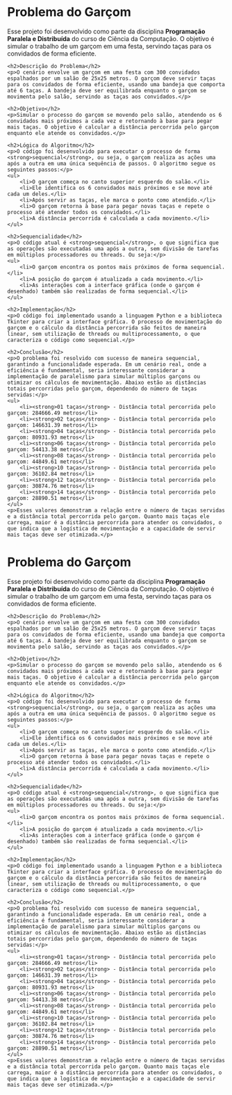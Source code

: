 <!DOCTYPE html>
<html lang="pt-br">
<head>
    <meta charset="UTF-8">
    <meta name="viewport" content="width=device-width, initial-scale=1.0">
    <title>Problema do Garçom - README</title>
</head>
<body>
    <h1>Problema do Garçom</h1>
    <p>Esse projeto foi desenvolvido como parte da disciplina <strong>Programação Paralela e Distribuída</strong> do curso de Ciência da Computação. O objetivo é simular o trabalho de um garçom em uma festa, servindo taças para os convidados de forma eficiente.</p>

    <h2>Descrição do Problema</h2>
    <p>O cenário envolve um garçom em uma festa com 300 convidados espalhados por um salão de 25x25 metros. O garçom deve servir taças para os convidados de forma eficiente, usando uma bandeja que comporta até 6 taças. A bandeja deve ser equilibrada enquanto o garçom se movimenta pelo salão, servindo as taças aos convidados.</p>

    <h2>Objetivo</h2>
    <p>Simular o processo do garçom se movendo pelo salão, atendendo os 6 convidados mais próximos a cada vez e retornando à base para pegar mais taças. O objetivo é calcular a distância percorrida pelo garçom enquanto ele atende os convidados.</p>

    <h2>Lógica do Algoritmo</h2>
    <p>O código foi desenvolvido para executar o processo de forma <strong>sequencial</strong>, ou seja, o garçom realiza as ações uma após a outra em uma única sequência de passos. O algoritmo segue os seguintes passos:</p>
    <ul>
        <li>O garçom começa no canto superior esquerdo do salão.</li>
        <li>Ele identifica os 6 convidados mais próximos e se move até cada um deles.</li>
        <li>Após servir as taças, ele marca o ponto como atendido.</li>
        <li>O garçom retorna à base para pegar novas taças e repete o processo até atender todos os convidados.</li>
        <li>A distância percorrida é calculada a cada movimento.</li>
    </ul>

    <h2>Sequencialidade</h2>
    <p>O código atual é <strong>sequencial</strong>, o que significa que as operações são executadas uma após a outra, sem divisão de tarefas em múltiplos processadores ou threads. Ou seja:</p>
    <ul>
        <li>O garçom encontra os pontos mais próximos de forma sequencial.</li>
        <li>A posição do garçom é atualizada a cada movimento.</li>
        <li>As interações com a interface gráfica (onde o garçom é desenhado) também são realizadas de forma sequencial.</li>
    </ul>

    <h2>Implementação</h2>
    <p>O código foi implementado usando a linguagem Python e a biblioteca Tkinter para criar a interface gráfica. O processo de movimentação do garçom e o cálculo da distância percorrida são feitos de maneira linear, sem utilização de threads ou multiprocessamento, o que caracteriza o código como sequencial.</p>

    <h2>Conclusão</h2>
    <p>O problema foi resolvido com sucesso de maneira sequencial, garantindo a funcionalidade esperada. Em um cenário real, onde a eficiência é fundamental, seria interessante considerar a implementação de paralelismo para simular múltiplos garçons ou otimizar os cálculos de movimentação. Abaixo estão as distâncias totais percorridas pelo garçom, dependendo do número de taças servidas:</p>
    <ul>
        <li><strong>01 taças</strong> - Distância total percorrida pelo garçom: 284666.49 metros</li>
        <li><strong>02 taças</strong> - Distância total percorrida pelo garçom: 146631.39 metros</li>
        <li><strong>04 taças</strong> - Distância total percorrida pelo garçom: 80931.93 metros</li>
        <li><strong>06 taças</strong> - Distância total percorrida pelo garçom: 54413.38 metros</li>
        <li><strong>08 taças</strong> - Distância total percorrida pelo garçom: 44849.61 metros</li>
        <li><strong>10 taças</strong> - Distância total percorrida pelo garçom: 36102.84 metros</li>
        <li><strong>12 taças</strong> - Distância total percorrida pelo garçom: 30874.76 metros</li>
        <li><strong>14 taças</strong> - Distância total percorrida pelo garçom: 28890.51 metros</li>
    </ul>
    <p>Esses valores demonstram a relação entre o número de taças servidas e a distância total percorrida pelo garçom. Quanto mais taças ele carrega, maior é a distância percorrida para atender os convidados, o que indica que a logística de movimentação e a capacidade de servir mais taças deve ser otimizada.</p>
</body>
</html>
<!DOCTYPE html>
<html lang="pt-br">
<head>
    <meta charset="UTF-8">
    <meta name="viewport" content="width=device-width, initial-scale=1.0">
    <title>Problema do Garçom - README</title>
</head>
<body>
    <h1>Problema do Garçom</h1>
    <p>Esse projeto foi desenvolvido como parte da disciplina <strong>Programação Paralela e Distribuída</strong> do curso de Ciência da Computação. O objetivo é simular o trabalho de um garçom em uma festa, servindo taças para os convidados de forma eficiente.</p>

    <h2>Descrição do Problema</h2>
    <p>O cenário envolve um garçom em uma festa com 300 convidados espalhados por um salão de 25x25 metros. O garçom deve servir taças para os convidados de forma eficiente, usando uma bandeja que comporta até 6 taças. A bandeja deve ser equilibrada enquanto o garçom se movimenta pelo salão, servindo as taças aos convidados.</p>

    <h2>Objetivo</h2>
    <p>Simular o processo do garçom se movendo pelo salão, atendendo os 6 convidados mais próximos a cada vez e retornando à base para pegar mais taças. O objetivo é calcular a distância percorrida pelo garçom enquanto ele atende os convidados.</p>

    <h2>Lógica do Algoritmo</h2>
    <p>O código foi desenvolvido para executar o processo de forma <strong>sequencial</strong>, ou seja, o garçom realiza as ações uma após a outra em uma única sequência de passos. O algoritmo segue os seguintes passos:</p>
    <ul>
        <li>O garçom começa no canto superior esquerdo do salão.</li>
        <li>Ele identifica os 6 convidados mais próximos e se move até cada um deles.</li>
        <li>Após servir as taças, ele marca o ponto como atendido.</li>
        <li>O garçom retorna à base para pegar novas taças e repete o processo até atender todos os convidados.</li>
        <li>A distância percorrida é calculada a cada movimento.</li>
    </ul>

    <h2>Sequencialidade</h2>
    <p>O código atual é <strong>sequencial</strong>, o que significa que as operações são executadas uma após a outra, sem divisão de tarefas em múltiplos processadores ou threads. Ou seja:</p>
    <ul>
        <li>O garçom encontra os pontos mais próximos de forma sequencial.</li>
        <li>A posição do garçom é atualizada a cada movimento.</li>
        <li>As interações com a interface gráfica (onde o garçom é desenhado) também são realizadas de forma sequencial.</li>
    </ul>

    <h2>Implementação</h2>
    <p>O código foi implementado usando a linguagem Python e a biblioteca Tkinter para criar a interface gráfica. O processo de movimentação do garçom e o cálculo da distância percorrida são feitos de maneira linear, sem utilização de threads ou multiprocessamento, o que caracteriza o código como sequencial.</p>

    <h2>Conclusão</h2>
    <p>O problema foi resolvido com sucesso de maneira sequencial, garantindo a funcionalidade esperada. Em um cenário real, onde a eficiência é fundamental, seria interessante considerar a implementação de paralelismo para simular múltiplos garçons ou otimizar os cálculos de movimentação. Abaixo estão as distâncias totais percorridas pelo garçom, dependendo do número de taças servidas:</p>
    <ul>
        <li><strong>01 taças</strong> - Distância total percorrida pelo garçom: 284666.49 metros</li>
        <li><strong>02 taças</strong> - Distância total percorrida pelo garçom: 146631.39 metros</li>
        <li><strong>04 taças</strong> - Distância total percorrida pelo garçom: 80931.93 metros</li>
        <li><strong>06 taças</strong> - Distância total percorrida pelo garçom: 54413.38 metros</li>
        <li><strong>08 taças</strong> - Distância total percorrida pelo garçom: 44849.61 metros</li>
        <li><strong>10 taças</strong> - Distância total percorrida pelo garçom: 36102.84 metros</li>
        <li><strong>12 taças</strong> - Distância total percorrida pelo garçom: 30874.76 metros</li>
        <li><strong>14 taças</strong> - Distância total percorrida pelo garçom: 28890.51 metros</li>
    </ul>
    <p>Esses valores demonstram a relação entre o número de taças servidas e a distância total percorrida pelo garçom. Quanto mais taças ele carrega, maior é a distância percorrida para atender os convidados, o que indica que a logística de movimentação e a capacidade de servir mais taças deve ser otimizada.</p>
</body>
</html>
